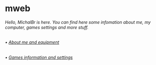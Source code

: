 # mweb
<h6>Hello, MichalBr is here. You can find here some infomation about me, my computer, games settings and more stuff.</h6>
<h6>• <a href="https://github.com/TheMichalBr/mweb/blob/main/about_me_and_equipment.md">About me and equipment</a></h6>
<h6>• <a href="https://github.com/TheMichalBr/mweb/blob/main/game_settings.md">Games information and settings</a></h6>
